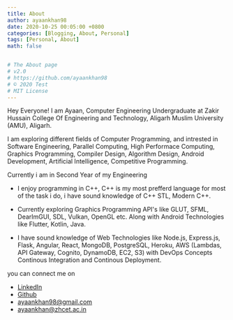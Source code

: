 ```yaml
---
title: About
author: ayaankhan98
date: 2020-10-25 00:05:00 +0800
categories: [Blogging, About, Personal]
tags: [Personal, About]
math: false


# The About page
# v2.0
# https://github.com/ayaankhan98
# © 2020 Test
# MIT License
---
```


Hey Everyone! I am Ayaan, Computer Engineering Undergraduate at Zakir Hussain College Of Engineering and Technology, Aligarh Muslim University (AMU), Aligarh.

I am exploring different fields of Computer Programming, and intrested in Software Engineering, Parallel Computing, High Performace Computing, Graphics Programming, Compiler Design, Algorithm Design, Android Development, Artificial Intelligence, Competitive Programming.

Currently i am in Second Year of my Engineering

- I enjoy programming in C++, C++ is my most prefferd language for most of the task i do, i have sound knowledge of C++ STL, Modern C++.

- Currently exploring Graphics Programming API's like GLUT, SFML, DearImGUI, SDL, Vulkan, OpenGL etc. Along with Android Technologies like Flutter, Kotlin, Java.

- I have sound knowledge of Web Technologies like Node.js, Express.js, Flask, Angular, React, MongoDB, PostgreSQL, Heroku, AWS (Lambdas, API Gateway, Cognito, DynamoDB, EC2, S3) with DevOps Concepts Continous Integration and Continous Deployment.

you can connect me on
- [LinkedIn](https://linkedin.com/in/ayaankhan98)
- [Github](https://github.com/ayaankhan98)
- [ayaankhan98@gmail.com]()
- [ayaankhan@zhcet.ac.in]()